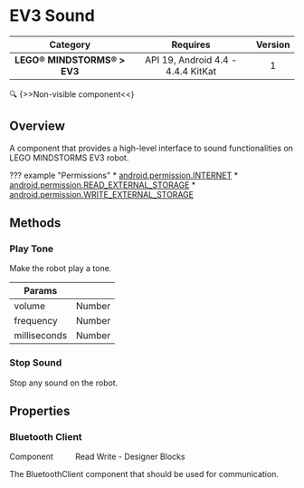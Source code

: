 # EV3 Sound

| Category | Requires | Version |
|:--------:|:-------:|:--------:|
|**LEGO® MINDSTORMS® > EV3**|<span class="chip chip-any">API 19, Android 4.4 - 4.4.4 KitKat</span>|<span class="chip chip-number">1</span>|

:mag: {>>Non-visible component<<}

## Overview

A component that provides a high-level interface to sound functionalities on LEGO MINDSTORMS EV3 robot.

??? example "Permissions"
    * [android.permission.INTERNET](https://developer.android.com/reference/android/Manifest.permission.html#INTERNET)
    * [android.permission.READ_EXTERNAL_STORAGE](https://developer.android.com/reference/android/Manifest.permission.html#READ_EXTERNAL_STORAGE)
    * [android.permission.WRITE_EXTERNAL_STORAGE](https://developer.android.com/reference/android/Manifest.permission.html#WRITE_EXTERNAL_STORAGE)


## Methods

### Play Tone

Make the robot play a tone.

<div class="block" ai2-block="method" not-rendered="true" value="%7B%22componentName%22:%20%22EV3%20Sound%22,%20%22name%22:%20%22Play%20Tone%22,%20%22output%22:%20false,%20%22params%22:%20%5B%22volume%22,%20%22frequency%22,%20%22milliseconds%22%5D%7D"></div>


| Params | []() |
|--------|------|
|volume|<span class="chip chip-number">Number</span>|
|frequency|<span class="chip chip-number">Number</span>|
|milliseconds|<span class="chip chip-number">Number</span>|


### Stop Sound

Stop any sound on the robot.

<div class="block" ai2-block="method" not-rendered="true" value="%7B%22componentName%22:%20%22EV3%20Sound%22,%20%22name%22:%20%22Stop%20Sound%22,%20%22output%22:%20false,%20%22params%22:%20%5B%5D%7D"></div>


## Properties

### Bluetooth Client

<span class="chip chip-component">Component</span>&nbsp;&nbsp;&nbsp;&nbsp;&nbsp;&nbsp;&nbsp;&nbsp;&nbsp;&nbsp;<span class="chip chip-rw">Read</span> <span class="chip chip-rw">Write</span> - <span class="chip chip-bd">Designer</span> <span class="chip chip-bd">Blocks</span> 

The BluetoothClient component that should be used for communication.

<div class="block" ai2-block="property" not-rendered="true" value="%7B%22componentName%22:%20%22EV3%20Sound%22,%20%22name%22:%20%22Bluetooth%20Client%22,%20%22getter%22:%20true%7D"></div>
<div class="block" ai2-block="property" not-rendered="true" value="%7B%22componentName%22:%20%22EV3%20Sound%22,%20%22name%22:%20%22Bluetooth%20Client%22,%20%22getter%22:%20false%7D"></div>
